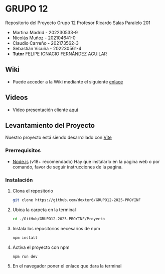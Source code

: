 # GRUPO 12
Repositorio del Proyecto Grupo 12 Profesor Ricardo Salas Paralelo 201

* Martina Madrid - 202230533-9
* Nicolás Muñoz - 202104641-0
* Claudio Carreño - 202173562-3
* Sebastián Vicuña - 202230561-4
* **Tutor** FELIPE IGNACIO FERNÁNDEZ AGUILAR

## Wiki
* Puede acceder a la Wiki mediante el siguiente [enlace](https://github.com/doxter6/GRUPO12-2025-PROYINF/wiki)
## Videos
* Video presentación cliente [aqui](https://usmcl-my.sharepoint.com/:v:/g/personal/claudio_carreno_usm_cl/EQ1_1EaAYddAkW_vgU2wwFkBc2UOmd4ZwCz0bDELah-S9Q?nav=eyJyZWZlcnJhbEluZm8iOnsicmVmZXJyYWxBcHAiOiJPbmVEcml2ZUZvckJ1c2luZXNzIiwicmVmZXJyYWxBcHBQbGF0Zm9ybSI6IldlYiIsInJlZmVycmFsTW9kZSI6InZpZXciLCJyZWZlcnJhbFZpZXciOiJNeUZpbGVzTGlua0NvcHkifX0&e=rruca9)

## Levantamiento del Proyecto

Nuestro proyecto está siendo desarrollado con [Vite](https://vitejs.dev/)

### Prerrequisitos
- [Node.js](https://nodejs.org/) (v18+ recomendado) Hay que instalarlo en la pagina web o por comando, favor de seguir instrucciones de la pagina.

### Instalación
1. Clona el repositorio
    ```bash
   git clone https://github.com/doxter6/GRUPO12-2025-PROYINF

2. Ubica la carpeta en la terminal
    ```bash
   cd ./GitHub/GRUPO12-2025-PROYINF/Proyecto

3. Instala los repositorios necesarios de npm
    ```bash
   npm install

4. Activa el proyecto con npm
    ```bash
   npm run dev

5. En el navegador poner el enlace que dara la terminal
